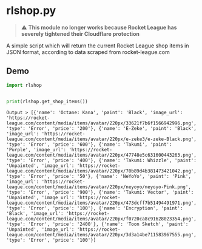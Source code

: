 # rlshop.py

> :warning: **This module no longer works because Rocket League has severely tightened their Cloudflare protection**

A simple script which will return the current Rocket League shop items in JSON format, according to data scraped from rocket-league.com



## Demo

```py
import rlshop


print(rlshop.get_shop_items())
```

```
Output > [{'name': 'Octane: Kana', 'paint': 'Black', 'image_url': 'https://rocket-league.com/content/media/items/avatar/220px/33621f7b6f1566942996.png', 'type': 'Error', 'price': '200'}, {'name': 'E-Zeke', 'paint': 'Black', 'image_url': 'https://rocket-league.com/content/media/items/avatar/220px/e-zeke3/e-zeke-Black.png', 'type': 'Error', 'price': '600'}, {'name': 'Takumi', 'paint': 'Purple', 'image_url': 'https://rocket-league.com/content/media/items/avatar/220px/47748e5c631600443263.png', 'type': 'Error', 'price': '400'}, {'name': 'Takumi: Whizzle', 'paint': 'Unpainted', 'image_url': 'https://rocket-league.com/content/media/items/avatar/220px/70b89d4b381473421042.png', 'type': 'Error', 'price': '50'}, {'name': 'NeYoYo', 'paint': 'Pink', 'image_url': 'https://rocket-league.com/content/media/items/avatar/220px/neyoyo/neyoyo-Pink.png', 'type': 'Error', 'price': '900'}, {'name': 'Takumi: Vector', 'paint': 'Unpainted', 'image_url': 'https://rocket-league.com/content/media/items/avatar/220px/473dcff7b51494491971.png', 'type': 'Error', 'price': '100'}, {'name': 'Encryption', 'paint': 'Black', 'image_url': 'https://rocket-league.com/content/media/items/avatar/220px/f0720ca8c91628023354.png', 'type': 'Error', 'price': '2400'}, {'name': 'Toon Sketch', 'paint': 'Unpainted', 'image_url': 'https://rocket-league.com/content/media/items/avatar/220px/3d3a14be711583967555.png', 'type': 'Error', 'price': '100'}]
```
